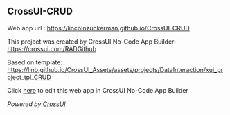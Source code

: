 ## CrossUI-CRUD
Web app url : https://lincolnzuckerman.github.io/CrossUI-CRUD

This project was created by CrossUI No-Code App Builder: https://crossui.com/RADGithub

Based on template: https://linb.github.io/CrossUI_Assets/assets/projects/DataInteraction/xui_project_tpl_CRUD

Click [here](https://crossui.com/RADGithub/#!from=github&owner=lincolnzuckerman&repo=CrossUI-CRUD) to edit this web app in CrossUI No-Code App Builder

<i>Powered by [CrossUI](https://crossui.com)</i>
